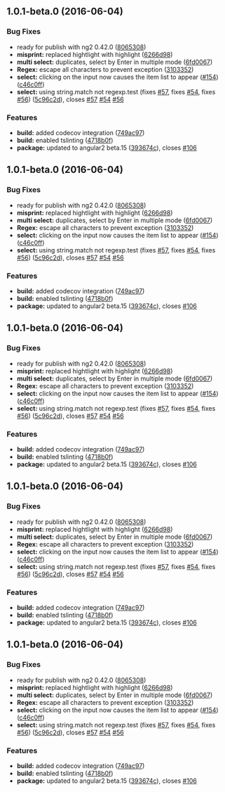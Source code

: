 <a name="1.0.1-beta.0"></a>
## 1.0.1-beta.0 (2016-06-04)


### Bug Fixes

* ready for publish with ng2 0.42.0 ([8065308](https://github.com/loganfreeman/ng2-directives/commit/8065308))
* **misprint:** replaced hightlight with highlight ([6266d98](https://github.com/loganfreeman/ng2-directives/commit/6266d98))
* **multi select:** duplicates, select by Enter in multiple mode ([6fd0067](https://github.com/loganfreeman/ng2-directives/commit/6fd0067))
* **Regex:** escape all characters to prevent exception ([3103352](https://github.com/loganfreeman/ng2-directives/commit/3103352))
* **select:** clicking on the input now causes the item list to appear ([#154](https://github.com/loganfreeman/ng2-directives/issues/154)) ([c46c0ff](https://github.com/loganfreeman/ng2-directives/commit/c46c0ff))
* **select:** using string.match not regexp.test (fixes [#57](https://github.com/loganfreeman/ng2-directives/issues/57), fixes [#54](https://github.com/loganfreeman/ng2-directives/issues/54), fixes [#56](https://github.com/loganfreeman/ng2-directives/issues/56)) ([5c96c2d](https://github.com/loganfreeman/ng2-directives/commit/5c96c2d)), closes [#57](https://github.com/loganfreeman/ng2-directives/issues/57) [#54](https://github.com/loganfreeman/ng2-directives/issues/54) [#56](https://github.com/loganfreeman/ng2-directives/issues/56)


### Features

* **build:** added codecov integration ([749ac97](https://github.com/loganfreeman/ng2-directives/commit/749ac97))
* **build:** enabled tslinting ([4718b0f](https://github.com/loganfreeman/ng2-directives/commit/4718b0f))
* **package:** updated to angular2 beta.15 ([393674c](https://github.com/loganfreeman/ng2-directives/commit/393674c)), closes [#106](https://github.com/loganfreeman/ng2-directives/issues/106)



<a name="1.0.1-beta.0"></a>
## 1.0.1-beta.0 (2016-06-04)


### Bug Fixes

* ready for publish with ng2 0.42.0 ([8065308](https://github.com/loganfreeman/ng2-directives/commit/8065308))
* **misprint:** replaced hightlight with highlight ([6266d98](https://github.com/loganfreeman/ng2-directives/commit/6266d98))
* **multi select:** duplicates, select by Enter in multiple mode ([6fd0067](https://github.com/loganfreeman/ng2-directives/commit/6fd0067))
* **Regex:** escape all characters to prevent exception ([3103352](https://github.com/loganfreeman/ng2-directives/commit/3103352))
* **select:** clicking on the input now causes the item list to appear ([#154](https://github.com/loganfreeman/ng2-directives/issues/154)) ([c46c0ff](https://github.com/loganfreeman/ng2-directives/commit/c46c0ff))
* **select:** using string.match not regexp.test (fixes [#57](https://github.com/loganfreeman/ng2-directives/issues/57), fixes [#54](https://github.com/loganfreeman/ng2-directives/issues/54), fixes [#56](https://github.com/loganfreeman/ng2-directives/issues/56)) ([5c96c2d](https://github.com/loganfreeman/ng2-directives/commit/5c96c2d)), closes [#57](https://github.com/loganfreeman/ng2-directives/issues/57) [#54](https://github.com/loganfreeman/ng2-directives/issues/54) [#56](https://github.com/loganfreeman/ng2-directives/issues/56)


### Features

* **build:** added codecov integration ([749ac97](https://github.com/loganfreeman/ng2-directives/commit/749ac97))
* **build:** enabled tslinting ([4718b0f](https://github.com/loganfreeman/ng2-directives/commit/4718b0f))
* **package:** updated to angular2 beta.15 ([393674c](https://github.com/loganfreeman/ng2-directives/commit/393674c)), closes [#106](https://github.com/loganfreeman/ng2-directives/issues/106)



<a name="1.0.1-beta.0"></a>
## 1.0.1-beta.0 (2016-06-04)


### Bug Fixes

* ready for publish with ng2 0.42.0 ([8065308](https://github.com/loganfreeman/ng2-directives/commit/8065308))
* **misprint:** replaced hightlight with highlight ([6266d98](https://github.com/loganfreeman/ng2-directives/commit/6266d98))
* **multi select:** duplicates, select by Enter in multiple mode ([6fd0067](https://github.com/loganfreeman/ng2-directives/commit/6fd0067))
* **Regex:** escape all characters to prevent exception ([3103352](https://github.com/loganfreeman/ng2-directives/commit/3103352))
* **select:** clicking on the input now causes the item list to appear ([#154](https://github.com/loganfreeman/ng2-directives/issues/154)) ([c46c0ff](https://github.com/loganfreeman/ng2-directives/commit/c46c0ff))
* **select:** using string.match not regexp.test (fixes [#57](https://github.com/loganfreeman/ng2-directives/issues/57), fixes [#54](https://github.com/loganfreeman/ng2-directives/issues/54), fixes [#56](https://github.com/loganfreeman/ng2-directives/issues/56)) ([5c96c2d](https://github.com/loganfreeman/ng2-directives/commit/5c96c2d)), closes [#57](https://github.com/loganfreeman/ng2-directives/issues/57) [#54](https://github.com/loganfreeman/ng2-directives/issues/54) [#56](https://github.com/loganfreeman/ng2-directives/issues/56)


### Features

* **build:** added codecov integration ([749ac97](https://github.com/loganfreeman/ng2-directives/commit/749ac97))
* **build:** enabled tslinting ([4718b0f](https://github.com/loganfreeman/ng2-directives/commit/4718b0f))
* **package:** updated to angular2 beta.15 ([393674c](https://github.com/loganfreeman/ng2-directives/commit/393674c)), closes [#106](https://github.com/loganfreeman/ng2-directives/issues/106)



<a name="1.0.1-beta.0"></a>
## 1.0.1-beta.0 (2016-06-04)


### Bug Fixes

* ready for publish with ng2 0.42.0 ([8065308](https://github.com/loganfreeman/ng2-directives/commit/8065308))
* **misprint:** replaced hightlight with highlight ([6266d98](https://github.com/loganfreeman/ng2-directives/commit/6266d98))
* **multi select:** duplicates, select by Enter in multiple mode ([6fd0067](https://github.com/loganfreeman/ng2-directives/commit/6fd0067))
* **Regex:** escape all characters to prevent exception ([3103352](https://github.com/loganfreeman/ng2-directives/commit/3103352))
* **select:** clicking on the input now causes the item list to appear ([#154](https://github.com/loganfreeman/ng2-directives/issues/154)) ([c46c0ff](https://github.com/loganfreeman/ng2-directives/commit/c46c0ff))
* **select:** using string.match not regexp.test (fixes [#57](https://github.com/loganfreeman/ng2-directives/issues/57), fixes [#54](https://github.com/loganfreeman/ng2-directives/issues/54), fixes [#56](https://github.com/loganfreeman/ng2-directives/issues/56)) ([5c96c2d](https://github.com/loganfreeman/ng2-directives/commit/5c96c2d)), closes [#57](https://github.com/loganfreeman/ng2-directives/issues/57) [#54](https://github.com/loganfreeman/ng2-directives/issues/54) [#56](https://github.com/loganfreeman/ng2-directives/issues/56)


### Features

* **build:** added codecov integration ([749ac97](https://github.com/loganfreeman/ng2-directives/commit/749ac97))
* **build:** enabled tslinting ([4718b0f](https://github.com/loganfreeman/ng2-directives/commit/4718b0f))
* **package:** updated to angular2 beta.15 ([393674c](https://github.com/loganfreeman/ng2-directives/commit/393674c)), closes [#106](https://github.com/loganfreeman/ng2-directives/issues/106)



<a name="1.0.1-beta.0"></a>
## 1.0.1-beta.0 (2016-06-04)


### Bug Fixes

* ready for publish with ng2 0.42.0 ([8065308](https://github.com/loganfreeman/ng2-directives/commit/8065308))
* **misprint:** replaced hightlight with highlight ([6266d98](https://github.com/loganfreeman/ng2-directives/commit/6266d98))
* **multi select:** duplicates, select by Enter in multiple mode ([6fd0067](https://github.com/loganfreeman/ng2-directives/commit/6fd0067))
* **Regex:** escape all characters to prevent exception ([3103352](https://github.com/loganfreeman/ng2-directives/commit/3103352))
* **select:** clicking on the input now causes the item list to appear ([#154](https://github.com/loganfreeman/ng2-directives/issues/154)) ([c46c0ff](https://github.com/loganfreeman/ng2-directives/commit/c46c0ff))
* **select:** using string.match not regexp.test (fixes [#57](https://github.com/loganfreeman/ng2-directives/issues/57), fixes [#54](https://github.com/loganfreeman/ng2-directives/issues/54), fixes [#56](https://github.com/loganfreeman/ng2-directives/issues/56)) ([5c96c2d](https://github.com/loganfreeman/ng2-directives/commit/5c96c2d)), closes [#57](https://github.com/loganfreeman/ng2-directives/issues/57) [#54](https://github.com/loganfreeman/ng2-directives/issues/54) [#56](https://github.com/loganfreeman/ng2-directives/issues/56)


### Features

* **build:** added codecov integration ([749ac97](https://github.com/loganfreeman/ng2-directives/commit/749ac97))
* **build:** enabled tslinting ([4718b0f](https://github.com/loganfreeman/ng2-directives/commit/4718b0f))
* **package:** updated to angular2 beta.15 ([393674c](https://github.com/loganfreeman/ng2-directives/commit/393674c)), closes [#106](https://github.com/loganfreeman/ng2-directives/issues/106)



